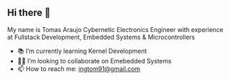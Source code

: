 ## Hi there 👋
My name is Tomas Araujo
Cybernetic Electronics Engineer with experience at Fullstack Development, Embedded Systems & Microcontrollers
- 📚 I’m currently learning Kernel Development
- 👨‍💻 I’m looking to collaborate on Emebedded Systems
- 📫 How to reach me: ingtom91@gmail.com
<!--
**tomas193/tomas193** is a ✨ _special_ ✨ repository because its `README.md` (this file) appears on your GitHub profile.

Here are some ideas to get you started:

- 🔭 I’m currently working on ...

- ⚡ Fun fact: ...
-->
